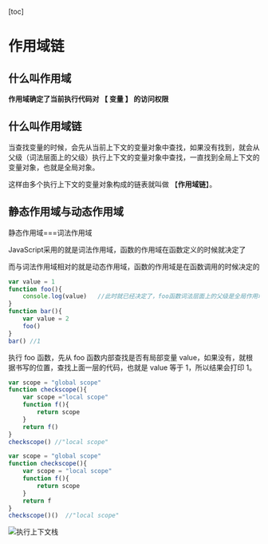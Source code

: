 [toc]

# 作用域链

## 什么叫作用域 ##

**作用域确定了当前执行代码对 【 变量 】 的访问权限**

## 什么叫作用域链

当查找变量的时候，会先从当前上下文的变量对象中查找，如果没有找到，就会从父级（词法层面上的父级）执行上下文的变量对象中查找，一直找到全局上下文的变量对象，也就是全局对象。

这样由多个执行上下文的变量对象构成的链表就叫做 【**作用域链**】。

## 静态作用域与动态作用域

静态作用域===词法作用域 

JavaScript采用的就是词法作用域，函数的作用域在函数定义的时候就决定了

而与词法作用域相对的就是动态作用域，函数的作用域是在函数调用的时候决定的

```js
var value = 1
function foo(){
    console.log(value)   //此时就已经决定了，foo函数词法层面上的父级是全局作用域
}
function bar(){
    var value = 2
    foo()
}
bar() //1
```

执行 foo 函数，先从 foo 函数内部查找是否有局部变量 value，如果没有，就根据书写的位置，查找上面一层的代码，也就是 value 等于 1，所以结果会打印 1。

```js
var scope = "global scope"
function checkscope(){
    var scope ="local scope"
    function f(){
        return scope
    }
    return f()
}
checkscope() //"local scope"
```

```js
var scope = "global scope"
function checkscope(){
    var scope = "local scope"
    function f(){
        return scope
    }
    return f
}
checkscope()()  //"local scope"
```

![执行上下文栈](D:\Documents\xmind\执行上下文栈.png)

